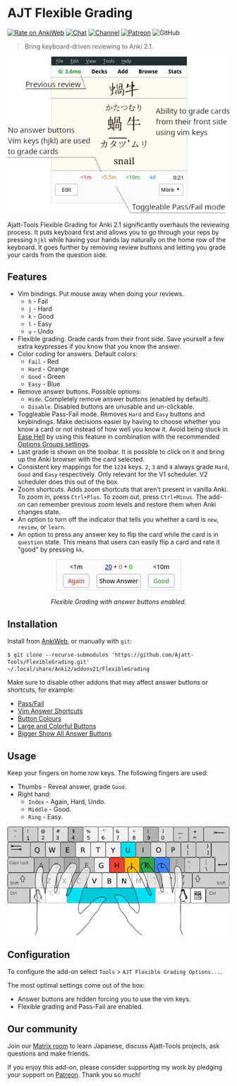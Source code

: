 # AJT Flexible Grading

[![Rate on AnkiWeb](https://glutanimate.com/logos/ankiweb-rate.svg)](https://ankiweb.net/shared/info/1715096333)
[![Chat](https://img.shields.io/badge/chat-join-green)](https://tatsumoto-ren.github.io/blog/join-our-community.html)
[![Channel](https://shields.io/badge/channel-subscribe-blue?logo=telegram&color=3faee8)](https://t.me/ajatt_tools)
[![Patreon](https://img.shields.io/badge/patreon-support-orange)](https://www.patreon.com/bePatron?u=43555128)
![GitHub](https://img.shields.io/github/license/Ajatt-Tools/FlexibleGrading)

> Bring keyboard-driven reviewing to Anki 2.1.

<p align="center">
  <img src="img/flexible_grading.webp" alt="screenshot">
</p>

Ajatt-Tools Flexible Grading for Anki 2.1 significantly overhauls the reviewing process.
It puts keyboard first and allows you to go through your reps by pressing `hjkl`
while having your hands lay naturally on the home row of the keyboard.
It goes further by removing review buttons and letting you grade your cards from the question side.

## Features

* Vim bindings. Put mouse away when doing your reviews.
  * `h` - Fail
  * `j` - Hard
  * `k` - Good
  * `l` - Easy
  * `u` - Undo
* Flexible grading.
  Grade cards from their front side.
  Save yourself a few extra keypresses if you know that you know the answer.
* Color coding for answers. Default colors:
  * `Fail` - Red
  * `Hard` - Orange
  * `Good` - Green
  * `Easy` - Blue
* Remove answer buttons. Possible options:
  * `Hide`. Completely remove answer buttons (enabled by default).
  * `Disable`. Disabled buttons are unusable and un-clickable.
* Toggleable Pass-Fail mode.
  Removes `Hard` and `Easy` buttons and keybindings.
  Make decisions easier by having to choose
  whether you know a card or not instead of how well you know it.
  Avoid being stuck in
  [Ease Hell](https://youtu.be/1XaJjbCSXT0?t=665)
  by using this feature in combination with the recommended
  [Options Groups settings](https://tatsumoto-ren.github.io/blog/setting-up-anki.html#options-groups).
* Last grade is shown on the toolbar.
  It is possible to click on it and bring up the Anki browser with the card selected.
* Consistent key mappings for the `1234` keys.
  `2`, `3` and `4` always grade `Hard`, `Good` and `Easy` respectively.
  Only relevant for the V1 scheduler.
  V2 scheduler does this out of the box.
* Zoom shortcuts.
  Adds zoom shortcuts that aren't present in vanilla Anki.
  To zoom in, press `Ctrl+Plus`. To zoom out, press `Ctrl+Minus`.
  The add-on can remember previous zoom levels and restore them when Anki changes state.
* An option to turn off the indicator that tells you whether a card is `new`, `review`, or `learn`.
* An option to press any answer key to flip the card while the card is in `question` state.
  This means that users can easily flip a card and rate it "good" by pressing `kk`.

<p align="center">
  <img src="img/front_side_answer_buttons.webp" alt="screenshot">
</p>
<p align="center"><i>Flexible Grading with answer buttons enabled.</i></p>

## Installation

Install from [AnkiWeb](https://ankiweb.net/shared/info/1715096333), or manually with `git`:

```
$ git clone --recurse-submodules 'https://github.com/Ajatt-Tools/FlexibleGrading.git' ~/.local/share/Anki2/addons21/FlexibleGrading
```

Make sure to disable other addons that may affect answer buttons or shortcuts, for example:
* [Pass/Fail](https://web.archive.org/web/https://massimmersionapproach.com/table-of-contents/anki/low-key-anki/low-key-anki-pass-fail/)
* [Vim Answer Shortcuts](https://ankiweb.net/shared/info/1197299782)
* [Button Colours](https://ankiweb.net/shared/info/2494384865)
* [Large and Colorful Buttons](https://ankiweb.net/shared/info/1829090218)
* [Bigger Show All Answer Buttons](https://ankiweb.net/shared/info/2034935033)

## Usage

Keep your fingers on home row keys.
The following fingers are used:

* Thumbs - Reveal answer, grade `Good`.
* Right hand:
  * `Index` - Again, Hard, Undo.
  * `Middle` - Good.
  * `Ring` - Easy.

<p align="center">
  <img src="img/keyboard.webp" alt="keyboard">
</p>

## Configuration

To configure the add-on select `Tools` > `AJT Flexible Grading Options...`.

The most optimal settings come out of the box:

* Answer buttons are hidden forcing you to use the vim keys.
* Flexible grading and Pass-Fail are enabled.

## Our community

Join our
[Matrix room](https://tatsumoto-ren.github.io/blog/join-our-community.html)
to learn Japanese, discuss Ajatt-Tools projects, ask questions and make friends.

If you enjoy this add-on, please consider supporting my work by
pledging your support on [Patreon](https://www.patreon.com/bePatron?u=43555128).
Thank you so much!
